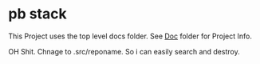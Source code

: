 # pb stack

This Project uses the top level docs folder.  See [Doc](./doc/README.md) folder for Project Info.

OH Shit. Chnage to .src/reponame. So i can easily search and destroy.

